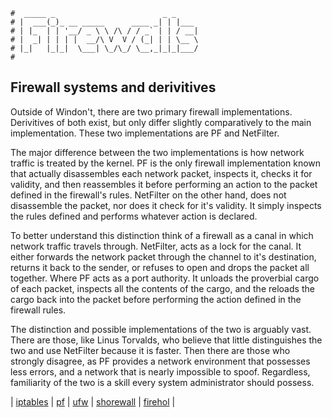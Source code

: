 ```text
#  _____ _                        _ _
# |  ___(_)_ __ _____      ____ _| | |___
# | |_  | | '__/ _ \ \ /\ / / _` | | / __|
# |  _| | | | |  __/\ V  V / (_| | | \__ \
# |_|   |_|_|  \___| \_/\_/ \__,_|_|_|___/
#
```

## Firewall systems and derivitives

Outside of Windon't, there are two primary firewall implementations. Derivitives of both exist, but only
differ slightly comparatively to the main implementation. These two implementations are PF and NetFilter.

The major difference between the two implementations is how network traffic is treated by the kernel. PF is
the only firewall implementation known that actually disassembles each network packet, inspects it, checks it
for validity, and then reassembles it before performing an action to the packet defined in the firewall's
rules. NetFilter on the other hand, does not disassemble the packet, nor does it check for it's validity. It
simply inspects the rules defined and performs whatever action is declared.

To better understand this distinction think of a firewall as a canal in which network traffic travels through.
NetFilter, acts as a lock for the canal. It either forwards the network packet through the channel to it's
destination, returns it back to the sender, or refuses to open and drops the packet all together. Where PF
acts as a port authority. It unloads the proverbial cargo of each packet, inspects all the contents of the
cargo, and the reloads the cargo back into the packet before performing the action defined in the firewall
rules.

The distinction and possible implementations of the two is arguably vast. There are those, like Linus
Torvalds, who believe that little distinguishes the two and use NetFilter because it is faster. Then there are
those who strongly disagree, as PF provides a network environment that possesses less errors, and a network
that is nearly impossible to spoof. Regardless, familiarity of the two is a skill every system administrator
should possess.

| [iptables](iptables) | [pf](pf) | [ufw](ufw) | [shorewall](shorewall) | [firehol](firehol) |

